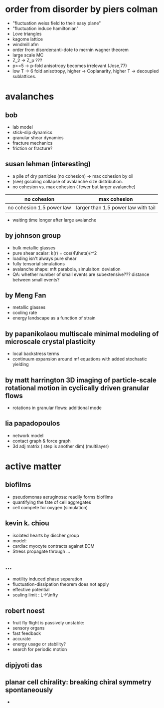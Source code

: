 # order from disorder by piers colman
+ "fluctuation weiss field to their easy plane"
+ "fluctuation induce hamiltonian"
+ Love triangles
+ kagome lattice
+ windmill afm
+ order from disorder:anti-dote to mernin wagner theorem
+ large scale MC
+ Z_2 -> Z_p ???
+ p>=5 -> p-fold anisotropy becomes irrelevant (Jose,77)
+ low T -> 6 fold anisotropy, higher -> Coplanarity, higher T -> decoupled sublattices.

# avalanches 
## bob
+ lab model
+ stick-slip dynamics
+ granular shear dynamics
+ fracture mechanics
+ friction or fracture?

## susan lehman (interesting)
+ a pile of dry particles (no cohesion) -> max cohesion by oil
+ (see) gscaling collapse of avalanche size distribution.
+ no cohesion vs. max cohesion ( fewer but larger avalanche)

no cohesion | max cohesion
---|---
no cohesion 1.5 power law | larger than 1.5 power law with tail

+ waiting time longer after large avalanche

## by johnson group
+ bulk metallic glasses
+ pure shear scalar: k(r) = cos(4\theta)/r^2
+ loading isn't always pure shear
+ fully tensorial simulations
+ avalanche shape: mft parabola, simulaiton: deviation
+ QA: whether number of small events are subextensive??? distance between small events?


## by Meng Fan
+ metallic glasses
+ cooling rate
+ energy landscape as a function of strain

## by papanikolaou multiscale minimal modeling of microscale crystal plasticity
+ local backstress terms
+ continuum expansion around mf equations with added stochastic yielding

## by matt harrington 3D imaging of particle-scale rotational motion in cyclically driven granular flows
+ rotations in granular flows: additional mode

## lia papadopoulos
+ network model
+ contact graph & force graph
+ 3d adj matrix ( step is another dim) (multilayer)


# active matter 
## biofilms
+ pseudomonas aeruginosa: readily forms biofilms
+ quantifying the fate of cell aggregates
+ cell compete for oxygen (simulation)

## kevin k. chiou
+ isolated hearts by discher group
+ model:
+ cardiac myocyte contracts against ECM
+ Stress propagate through ...

## ...
+ motility induced phase separation
+ fluctuation-dissipation theorem does not apply
+ effective potential
+ scaling limit : L->\infty

## robert noest
+ fruit fly flight is passively unstable:
+  sensory organs
+  fast feedback
+  accurate
+ energy usage or stability?
+ search for periodic motion

## dipjyoti das

## planar cell chirality: breaking chiral symmetry spontaneously
+ 
